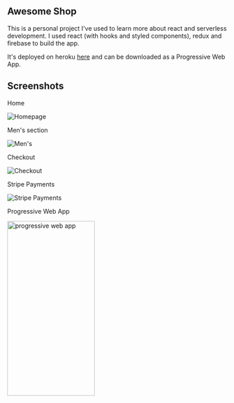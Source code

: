 ## Awesome Shop

This is a personal project I've used to learn more about react and serverless development. I used react (with hooks and styled components), redux and firebase to build the app.

It's deployed on heroku [here](https://awesome-shop-react.herokuapp.com) and can be downloaded as a Progressive Web App.

## Screenshots

Home

![Homepage](https://i.imgur.com/d9RFcXC.png)

Men's section

![Men's](https://i.imgur.com/b7q4HuY.png)

Checkout

![Checkout](https://i.imgur.com/MJWwxuI.png)

Stripe Payments

![Stripe Payments](https://i.imgur.com/ylzvjbn.png)

Progressive Web App

<img src="https://i.imgur.com/47Y7AfD.jpg" alt="progressive web app" height="400" width="200"/>